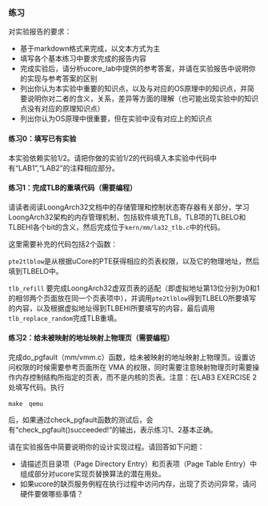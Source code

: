 ### 练习

对实验报告的要求：
 - 基于markdown格式来完成，以文本方式为主
 - 填写各个基本练习中要求完成的报告内容
 - 完成实验后，请分析ucore_lab中提供的参考答案，并请在实验报告中说明你的实现与参考答案的区别
 - 列出你认为本实验中重要的知识点，以及与对应的OS原理中的知识点，并简要说明你对二者的含义，关系，差异等方面的理解（也可能出现实验中的知识点没有对应的原理知识点）
 - 列出你认为OS原理中很重要，但在实验中没有对应上的知识点
 
#### 练习0：填写已有实验

本实验依赖实验1/2。请把你做的实验1/2的代码填入本实验中代码中有“LAB1”,“LAB2”的注释相应部分。

#### 练习1：完成TLB的重填代码（需要编程）

请读者阅读LoongArch32文档中的存储管理和控制状态寄存器有关部分，学习LoongArch32架构的内存管理机制，包括软件填充TLB，TLB项的TLBELO和TLBEHI各个bit的含义，然后完成位于`kern/mm/la32_tlb.c`中的代码。

这里需要补充的代码包括2个函数：

`pte2tlblow`是从根据uCore的PTE获得相应的页表权限，以及它的物理地址，然后填到TLBELO中。

`tlb_refill` 要完成LoongArch32虚双页表的适配（即虚拟地址第13位分别为0和1的相邻两个页面放在同一个页表项中），并调用`pte2tlblow`得到TLBELO所要填写的内容，以及根据虚拟地址得到TLBEHI所要填写的内容，最后调用`tlb_replace_random`完成TLB重填。

#### 练习2：给未被映射的地址映射上物理页（需要编程）

完成do\_pgfault（mm/vmm.c）函数，给未被映射的地址映射上物理页。设置访问权限的时候需要参考页面所在 VMA 的权限，同时需要注意映射物理页时需要操作内存控制结构所指定的页表，而不是内核的页表。注意：在LAB3 EXERCISE 2处填写代码。执行
```
make　qemu
```
后，如果通过check\_pgfault函数的测试后，会有“check\_pgfault()succeeded!”的输出，表示练习1、2基本正确。

请在实验报告中简要说明你的设计实现过程。请回答如下问题：

 - 请描述页目录项（Page Directory Entry）和页表项（Page Table Entry）中组成部分对ucore实现页替换算法的潜在用处。
 - 如果ucore的缺页服务例程在执行过程中访问内存，出现了页访问异常，请问硬件要做哪些事情？
